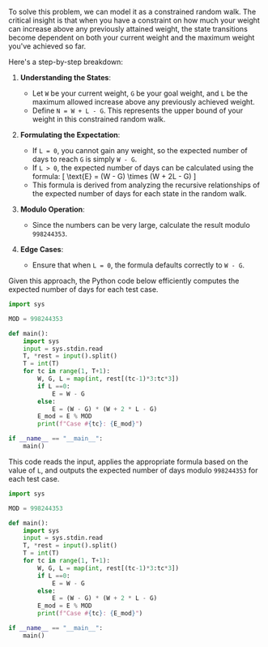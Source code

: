 To solve this problem, we can model it as a constrained random walk. The critical insight is that when you have a constraint on how much your weight can increase above any previously attained weight, the state transitions become dependent on both your current weight and the maximum weight you've achieved so far.

Here's a step-by-step breakdown:

1. **Understanding the States**:
    - Let `W` be your current weight, `G` be your goal weight, and `L` be the maximum allowed increase above any previously achieved weight.
    - Define `N = W + L - G`. This represents the upper bound of your weight in this constrained random walk.

2. **Formulating the Expectation**:
    - If `L = 0`, you cannot gain any weight, so the expected number of days to reach `G` is simply `W - G`.
    - If `L > 0`, the expected number of days can be calculated using the formula:
      \[
      \text{E} = (W - G) \times (W + 2L - G)
      \]
    - This formula is derived from analyzing the recursive relationships of the expected number of days for each state in the random walk.

3. **Modulo Operation**:
    - Since the numbers can be very large, calculate the result modulo `998244353`.

4. **Edge Cases**:
    - Ensure that when `L = 0`, the formula defaults correctly to `W - G`.

Given this approach, the Python code below efficiently computes the expected number of days for each test case.

```python
import sys

MOD = 998244353

def main():
    import sys
    input = sys.stdin.read
    T, *rest = input().split()
    T = int(T)
    for tc in range(1, T+1):
        W, G, L = map(int, rest[(tc-1)*3:tc*3])
        if L ==0:
            E = W - G
        else:
            E = (W - G) * (W + 2 * L - G)
        E_mod = E % MOD
        print(f"Case #{tc}: {E_mod}")

if __name__ == "__main__":
    main()
```

This code reads the input, applies the appropriate formula based on the value of `L`, and outputs the expected number of days modulo `998244353` for each test case.

```python
import sys

MOD = 998244353

def main():
    import sys
    input = sys.stdin.read
    T, *rest = input().split()
    T = int(T)
    for tc in range(1, T+1):
        W, G, L = map(int, rest[(tc-1)*3:tc*3])
        if L ==0:
            E = W - G
        else:
            E = (W - G) * (W + 2 * L - G)
        E_mod = E % MOD
        print(f"Case #{tc}: {E_mod}")

if __name__ == "__main__":
    main()
```